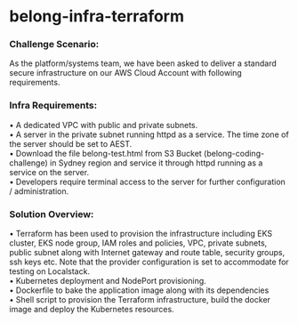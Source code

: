 # belong-infra-terraform

### Challenge Scenario: <br>
As the platform/systems team, we have been asked to deliver a standard secure infrastructure on our AWS Cloud Account with following requirements.

### Infra Requirements:
• A dedicated VPC with public and private subnets. <br>
• A server in the private subnet running httpd as a service. The time zone of the server should be set to AEST. <br>
• Download the file belong-test.html from S3 Bucket (belong-coding-challenge) in Sydney region and service it through httpd running as a service on the server. <br>
• Developers require terminal access to the server for further configuration / administration. <br>

### Solution Overview: <br>
• Terraform has been used to provision the infrastructure including EKS cluster, EKS node group, IAM roles and policies, VPC, private subnets, public subnet along with Internet gateway and route table, security groups, ssh keys etc. Note that the provider configuration is set to accommodate for testing on Localstack. <br>
• Kubernetes deployment and NodePort provisioning. <br>
• Dockerfile to bake the application image along with its dependencies <br>
• Shell script to provision the Terraform infrastructure, build the docker image and deploy the Kubernetes resources. <br>
